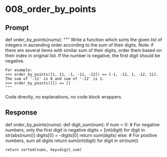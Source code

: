 # 008_order_by_points

## Prompt

def order_by_points(nums):
    """
    Write a function which sorts the given list of integers
    in ascending order according to the sum of their digits.
    Note: if there are several items with similar sum of their digits,
    order them based on their index in original list. If the number is negative, the first digit should be negative.

    For example:
    >>> order_by_points([1, 11, -1, -11, -12]) == [-1, -11, 1, -12, 11]. The sum of '-11' is 0 and sum of '-12' is 1.
    >>> order_by_points([]) == []
    """

Code directly, no explanations, no code block wrappers.

## Response

def order_by_points(nums):
    def digit_sum(num):
        if num < 0:
            # For negative numbers, only the first digit is negative
            digits = [int(digit) for digit in str(abs(num))]
            digits[0] = -digits[0]
            return sum(digits)
        else:
            # For positive numbers, sum all digits
            return sum(int(digit) for digit in str(num))
    
    return sorted(nums, key=digit_sum)

